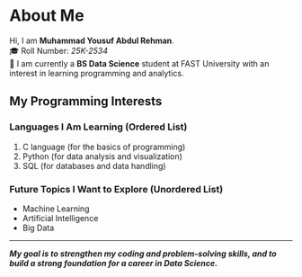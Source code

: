 # About Me  

Hi, I am **Muhammad Yousuf Abdul Rehman**.  
🎓 Roll Number: *25K-2534*  
📍 I am currently a **BS Data Science** student at FAST University with an interest in learning programming and analytics.  

## My Programming Interests  

### Languages I Am Learning (Ordered List)  
1. C language (for the basics of programming)  
2. Python (for data analysis and visualization)  
3. SQL (for databases and data handling)  

### Future Topics I Want to Explore (Unordered List)  
- Machine Learning  
- Artificial Intelligence  
- Big Data  

---

**_My goal is to strengthen my coding and problem-solving skills, and to build a strong foundation for a career in Data Science._**
